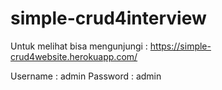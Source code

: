 # simple-crud4interview

Untuk melihat bisa mengunjungi : https://simple-crud4website.herokuapp.com/

Username : admin
Password : admin
